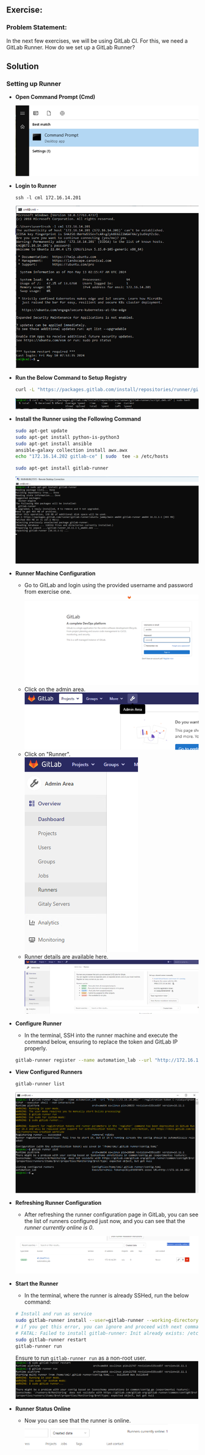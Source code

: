##  Exercise:
### Problem Statement:
In the next few exercises, we will be using GitLab CI. For this, we need a GitLab Runner. How do we set up a GitLab Runner?

## Solution

### Setting up Runner

- **Open Command Prompt (Cmd)**

    ![alt text](image.png)

- **Login to Runner**
    ```
    ssh -l cml 172.16.14.201
    ```
    ![alt text](image-2.png)

- **Run the Below Command to Setup Registry**
    ```sh
    curl -L "https://packages.gitlab.com/install/repositories/runner/gitlab-runner/script.deb.sh" | sudo bash
    ```
    ![alt text](image-4.png)

- **Install the Runner using the Following Command**
    ```sh
    sudo apt-get update
    sudo apt-get install python-is-python3
    sudo apt-get install ansible
    ansible-galaxy collection install awx.awx
    echo "172.16.14.202 gitlab-ce" | sudo  tee -a /etc/hosts
    ```
    ```sh
    sudo apt-get install gitlab-runner
    ```
    ![alt text](image-5.png)

- **Runner Machine Configuration**
    - Go to GitLab and login using the provided username and password from exercise one.
    ![alt text](image-6.png)
    - Click on the admin area.  
    ![alt text](image-7.png)
    - Click on "Runner".  
    ![alt text](image-8.png)
    - Runner details are available here.  
    ![alt text](image-9.png)

- **Configure Runner**
    - In the terminal, SSH into the runner machine and execute the command below, ensuring to replace the token and GitLab IP properly.
    ```sh
    gitlab-runner register --name automation_lab --url "http://172.16.14.202/" --registration-token C-rzEaUyaTQFGVtDJPoP --executor shell --non-interactive
    ```

- **View Configured Runners**
    ```sh
    gitlab-runner list
    ```
    ![alt text](image-11.png)

- **Refreshing Runner Configuration**
    - After refreshing the runner configuration page in GitLab, you can see the list of runners configured just now, and you can see that the *runner currently online is 0*.

    ![alt text](image-15.png)

- **Start the Runner**
    - In the terminal, where the runner is already SSHed, run the below command:
    ```sh
    # Install and run as service
    sudo gitlab-runner install --user=gitlab-runner --working-directory=/home/gitlab-runner
    # if you get this error, you can ignore and proceed with next command
    # FATAL: Failed to install gitlab-runner: Init already exists: /etc/systemd/system/gitlab-runner.service
    sudo gitlab-runner restart
    gitlab-runner run
    ```
    Ensure to run `gitlab-runner run` as a non-root user.
    ![alt text](image-19.png)

- **Runner Status Online**
    - Now you can see that the runner is online.  
    ![alt text](image-17.png)

